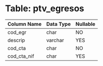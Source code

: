 # Table: ptv_egresos

| Column Name | Data Type | Nullable |
|-------------|-----------|----------|
| cod_egr | char | NO |
| descrip | varchar | YES |
| cod_cta | char | NO |
| cod_cta_nif | char | YES |
